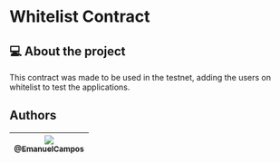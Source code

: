 # Whitelist Contract #

## :computer: About the project

This contract was made to be used in the testnet, adding the users on whitelist to test the applications.

## Authors

| [<img src="https://avatars2.githubusercontent.com/u/16262455?s=115&v=3"><br><sub>@EmanuelCampos</sub>](https://github.com/EmanuelCampos) |
| :------------------------------------------------------------------------------------------------------------------------------: |
